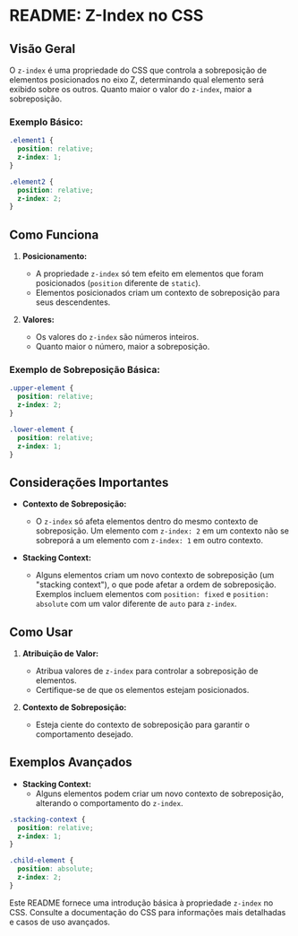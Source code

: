 # README: Z-Index no CSS

## Visão Geral

O `z-index` é uma propriedade do CSS que controla a sobreposição de elementos posicionados no eixo Z, determinando qual elemento será exibido sobre os outros. Quanto maior o valor do `z-index`, maior a sobreposição.

### Exemplo Básico:

```css
.element1 {
  position: relative;
  z-index: 1;
}

.element2 {
  position: relative;
  z-index: 2;
}
```

## Como Funciona

1. **Posicionamento:**
   - A propriedade `z-index` só tem efeito em elementos que foram posicionados (`position` diferente de `static`).
   - Elementos posicionados criam um contexto de sobreposição para seus descendentes.

2. **Valores:**
   - Os valores do `z-index` são números inteiros.
   - Quanto maior o número, maior a sobreposição.

### Exemplo de Sobreposição Básica:

```css
.upper-element {
  position: relative;
  z-index: 2;
}

.lower-element {
  position: relative;
  z-index: 1;
}
```

## Considerações Importantes

- **Contexto de Sobreposição:**
  - O `z-index` só afeta elementos dentro do mesmo contexto de sobreposição. Um elemento com `z-index: 2` em um contexto não se sobreporá a um elemento com `z-index: 1` em outro contexto.

- **Stacking Context:**
  - Alguns elementos criam um novo contexto de sobreposição (um "stacking context"), o que pode afetar a ordem de sobreposição. Exemplos incluem elementos com `position: fixed` e `position: absolute` com um valor diferente de `auto` para `z-index`.

## Como Usar

1. **Atribuição de Valor:**
   - Atribua valores de `z-index` para controlar a sobreposição de elementos.
   - Certifique-se de que os elementos estejam posicionados.

2. **Contexto de Sobreposição:**
   - Esteja ciente do contexto de sobreposição para garantir o comportamento desejado.

## Exemplos Avançados

- **Stacking Context:**
  - Alguns elementos podem criar um novo contexto de sobreposição, alterando o comportamento do `z-index`.

```css
.stacking-context {
  position: relative;
  z-index: 1;
}

.child-element {
  position: absolute;
  z-index: 2;
}
```

Este README fornece uma introdução básica à propriedade `z-index` no CSS. Consulte a documentação do CSS para informações mais detalhadas e casos de uso avançados.